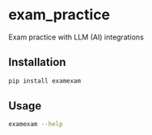 # exam_practice
Exam practice with LLM (AI) integrations


## Installation

```bash
pip install examexam
```

## Usage

```bash
examexam --help
```